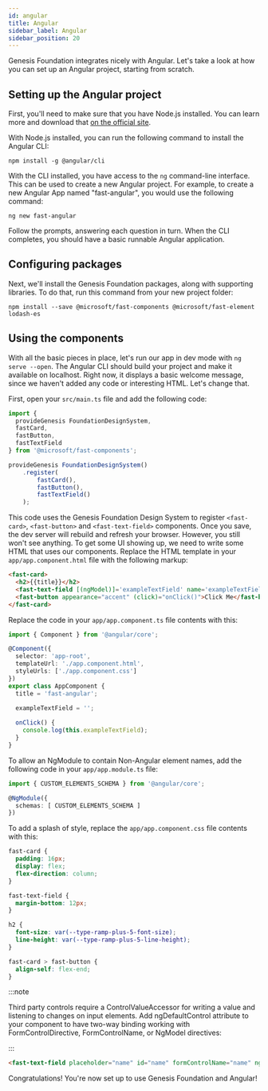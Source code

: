 ```yaml
---
id: angular
title: Angular
sidebar_label: Angular
sidebar_position: 20
---
```


Genesis Foundation integrates nicely with Angular. Let's take a look at how you can set up an Angular project, starting from scratch.

## Setting up the Angular project

First, you'll need to make sure that you have Node.js installed. You can learn more and download that [on the official site](https://nodejs.org/).

With Node.js installed, you can run the following command to install the Angular CLI:

```shell
npm install -g @angular/cli
```

With the CLI installed, you have access to the `ng` command-line interface. This can be used to create a new Angular project. For example, to create a new Angular App named "fast-angular", you would use the following command:

```shell
ng new fast-angular
```

Follow the prompts, answering each question in turn. When the CLI completes, you should have a basic runnable Angular application.

## Configuring packages

Next, we'll install the Genesis Foundation packages, along with supporting libraries. To do that, run this command from your new project folder:

```shell
npm install --save @microsoft/fast-components @microsoft/fast-element lodash-es
```

## Using the components

With all the basic pieces in place, let's run our app in dev mode with `ng serve --open`. The Angular CLI should build your project and make it available on localhost. Right now, it displays a basic welcome message, since we haven't added any code or interesting HTML. Let's change that.

First, open your `src/main.ts` file and add the following code:

```ts
import { 
  provideGenesis FoundationDesignSystem, 
  fastCard, 
  fastButton,
  fastTextField
} from '@microsoft/fast-components';

provideGenesis FoundationDesignSystem()
    .register(
        fastCard(),
        fastButton(),
        fastTextField()
    );
```

This code uses the Genesis Foundation Design System to register `<fast-card>`, `<fast-button>` and `<fast-text-field>` components. Once you save, the dev server will rebuild and refresh your browser. However, you still won't see anything. To get some UI showing up, we need to write some HTML that uses our components. Replace the HTML template in your `app/app.component.html` file with the following markup:

```html
<fast-card>
  <h2>{{title}}</h2>
  <fast-text-field [(ngModel)]='exampleTextField' name='exampleTextField' ngDefaultControl placeholder="Enter Some Text"></fast-text-field>
  <fast-button appearance="accent" (click)="onClick()">Click Me</fast-button>
</fast-card>
```

Replace the code in your `app/app.component.ts` file contents with this:

```ts
import { Component } from '@angular/core';

@Component({
  selector: 'app-root',
  templateUrl: './app.component.html',
  styleUrls: ['./app.component.css']
})
export class AppComponent {
  title = 'fast-angular';
  
  exampleTextField = '';

  onClick() {
    console.log(this.exampleTextField);
  }
}
```

To allow an NgModule to contain Non-Angular element names, add the following code in your `app/app.module.ts` file:

```ts 
import { CUSTOM_ELEMENTS_SCHEMA } from '@angular/core';

@NgModule({  
  schemas: [ CUSTOM_ELEMENTS_SCHEMA ]
}) 
```

To add a splash of style, replace the `app/app.component.css` file contents with this:

```css
fast-card {
  padding: 16px;
  display: flex;
  flex-direction: column;
}

fast-text-field {
  margin-bottom: 12px;
}

h2 {
  font-size: var(--type-ramp-plus-5-font-size);
  line-height: var(--type-ramp-plus-5-line-height);
}

fast-card > fast-button {
  align-self: flex-end;
}
```

:::note

Third party controls require a ControlValueAccessor for writing a value and listening to changes on input elements. Add ngDefaultControl attribute to your component to have two-way binding working with FormControlDirective, FormControlName, or NgModel directives:

:::

```html
<fast-text-field placeholder="name" id="name" formControlName="name" ngDefaultControl></fast-text-field>
```

Congratulations! You're now set up to use Genesis Foundation and Angular!
